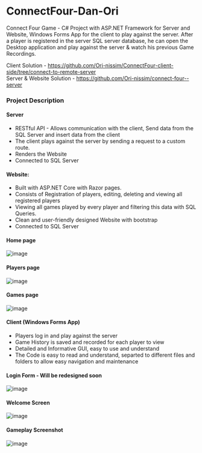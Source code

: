 # ConnectFour-Dan-Ori
Connect Four Game - C# Project with ASP.NET Framework for Server and Website, Windows Forms App for the client to play against the server.
After a player is registered in the server SQL server database, he can open the Desktop application and play against the server & watch his previous Game Recordings.

Client Solution - https://github.com/Ori-nissim/ConnectFour-client-side/tree/connect-to-remote-server </br>
Server & Website Solution - https://github.com/Ori-nissim/connect-four--server

### Project Description
#### Server 
* RESTful API - Allows communication with the client, Send data from the SQL Server and insert data from the client
* The client plays against the server by sending a request to a custom route.
* Renders the Website
* Connected to SQL Server
  
#### Website:
* Built with ASP.NET Core with Razor pages.
* Consists of Registration of players, editing, deleting and viewing all registered players
* Viewing all games played by every player and filtering this data with SQL Queries.
* Clean and user-friendly designed Website with bootstrap
* Connected to SQL Server
  
#### Home page
![image](https://github.com/Ori-nissim/ConnectFour-Dan-Ori/assets/93268216/213e692e-123d-4d55-aa3e-a437019755f4)
#### Players page
![image](https://github.com/Ori-nissim/ConnectFour-Dan-Ori/assets/93268216/3716eb27-2e2c-4ce6-8c6e-55a72b5ff6c4)
#### Games page
![image](https://github.com/Ori-nissim/ConnectFour-Dan-Ori/assets/93268216/a2cb92d3-17ae-46a9-9a5c-4867f7186b4d)

#### Client (Windows Forms App)
* Players log in and play against the server
* Game History is saved and recorded for each player to view
* Detailed and Informative GUI, easy to use and understand
* The Code is easy to read and understand, separted to different files and folders to allow easy navigation and maintenance
#### Login Form - Will be redesigned soon
![image](https://github.com/Ori-nissim/ConnectFour-Dan-Ori/assets/93268216/af707b3c-fb64-4890-8b9a-c0ad2be44f14)
#### Welcome Screen
![image](https://github.com/Ori-nissim/ConnectFour-Dan-Ori/assets/93268216/47a87629-eb1b-44b0-bacf-974452443011)
#### Gameplay Screenshot
![image](https://github.com/Ori-nissim/ConnectFour-Dan-Ori/assets/93268216/bfc165cd-629f-4f43-a3ac-e5e1ae1f6c8e)
  
